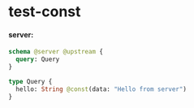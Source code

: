 # test-const

#### server:

```graphql
schema @server @upstream {
  query: Query
}

type Query {
  hello: String @const(data: "Hello from server")
}
```
